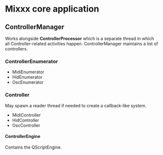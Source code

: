# Mixxx core application

## ControllerManager

Works alongside **ControllerProcessor** which is a separate thread in
which all Controller-related activities happen. ControllerManager
maintains a list of controllers.

### ControllerEnumerator

  - MidiEnumerator
  - HidEnumerator
  - OscEnumerator

### Controller

May spawn a reader thread if needed to create a callback-like system.

  - MidiController
  - HidController
  - OscController

#### ControllerEngine

Contains the QScriptEngine.
